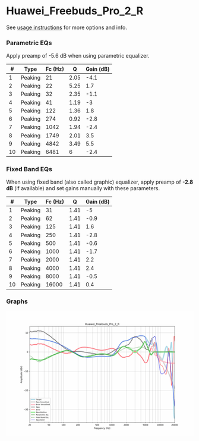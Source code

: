 # Huawei_Freebuds_Pro_2_R
See [usage instructions](https://github.com/jaakkopasanen/AutoEq#usage) for more options and info.

### Parametric EQs
Apply preamp of -5.6 dB when using parametric equalizer.

|   # | Type    |   Fc (Hz) |    Q |   Gain (dB) |
|-----|---------|-----------|------|-------------|
|   1 | Peaking |        21 | 2.05 |        -4.1 |
|   2 | Peaking |        22 | 5.25 |         1.7 |
|   3 | Peaking |        32 | 2.35 |        -1.1 |
|   4 | Peaking |        41 | 1.19 |        -3   |
|   5 | Peaking |       122 | 1.36 |         1.8 |
|   6 | Peaking |       274 | 0.92 |        -2.8 |
|   7 | Peaking |      1042 | 1.94 |        -2.4 |
|   8 | Peaking |      1749 | 2.01 |         3.5 |
|   9 | Peaking |      4842 | 3.49 |         5.5 |
|  10 | Peaking |      6481 | 6    |        -2.4 |

### Fixed Band EQs
When using fixed band (also called graphic) equalizer, apply preamp of **-2.8 dB** (if available) and set gains manually with these parameters.

|   # | Type    |   Fc (Hz) |    Q |   Gain (dB) |
|-----|---------|-----------|------|-------------|
|   1 | Peaking |        31 | 1.41 |        -5   |
|   2 | Peaking |        62 | 1.41 |        -0.9 |
|   3 | Peaking |       125 | 1.41 |         1.6 |
|   4 | Peaking |       250 | 1.41 |        -2.8 |
|   5 | Peaking |       500 | 1.41 |        -0.6 |
|   6 | Peaking |      1000 | 1.41 |        -1.7 |
|   7 | Peaking |      2000 | 1.41 |         2.2 |
|   8 | Peaking |      4000 | 1.41 |         2.4 |
|   9 | Peaking |      8000 | 1.41 |        -0.5 |
|  10 | Peaking |     16000 | 1.41 |         0.4 |

### Graphs
![](./Huawei_Freebuds_Pro_2_R.png)
